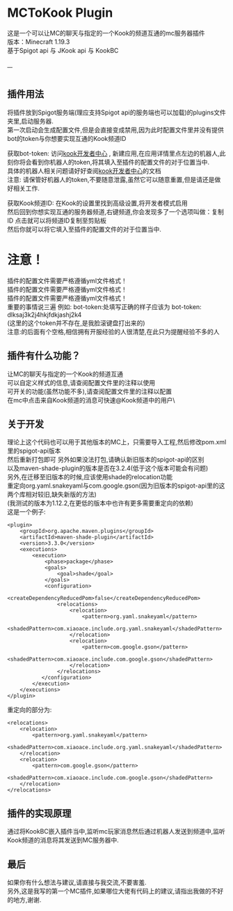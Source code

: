# MCToKook Plugin

这是一个可以让MC的聊天与指定的一个Kook的频道互通的mc服务器插件\
版本：Minecraft 1.19.3\
基于Spigot api 与 JKook api 与 KookBC

<p>
    <a  href="https://www.oracle.com/java/technologies/javase/javase-jdk8-downloads.html">
		<img src="https://img.shields.io/badge/JDK-8+-green.svg"  alt=""/>
	</a>
    <a href="https://www.spigotmc.org">
        <img src="https://img.shields.io/badge/-Spigot-yellow" alt=""/>
    </a>
    <a href= "https://github.com/SNWCreations/KookBC">
        <img src="https://img.shields.io/badge/-KookBC-red" alt="">
    </a>
    <a href= "https://github.com/SNWCreations/JKook">
        <img src="https://img.shields.io/badge/-JKook-red" alt="">
    </a>
</p>
<p>
    <a href="https://mit-license.org/">
        <img src="https://img.shields.io/badge/license-MIT-green" alt="">
    </a>
</p>

## 插件用法

将插件放到Spigot服务端(理应支持Spigot api的服务端也可以加载)的plugins文件夹里,启动服务器.\
第一次启动会生成配置文件,但是会直接变成禁用,因为此时配置文件里并没有提供bot的token与你想要实现互通的Kook频道ID

获取bot-token: 访问[kook开发者中心](https://developer.kookapp.cn/app/index) ,
新建应用,在应用详情里点左边的机器人,此刻你将会看到你机器人的token,将其填入至插件的配置文件的对于位置当中.\
具体的机器人相关问题请好好查阅[kook开发者中心](https://developer.kookapp.cn/app/index)的文档 \
注意: 请保管好机器人的token,不要随意泄露,虽然它可以随意重置,但是请还是做好相关工作.

获取Kook频道ID: 在Kook的设置里找到高级设置,将开发者模式启用\
然后回到你想实现互通的服务器频道,右键频道,你会发现多了一个选项叫做：复制ID 点击就可以将频道ID复制至剪贴板\
然后你就可以将它填入至插件的配置文件的对于位置当中.

# 注意！

插件的配置文件需要严格遵循yml文件格式！\
插件的配置文件需要严格遵循yml文件格式！\
插件的配置文件需要严格遵循yml文件格式！\
重要的事情说三遍
例如: bot-token:处填写正确的样子应该为 bot-token: dlksaj3k2j4hkjfdkjashj2k4 \
(这里的这个token并不存在,是我脸滚键盘打出来的)\
注意:的后面有个空格,相信拥有开服经验的人很清楚,在此只为提醒经验不多的人

## 插件有什么功能？

让MC的聊天与指定的一个Kook的频道互通\
可以自定义样式的信息,请查阅配置文件里的注释以使用\
可开关的功能(虽然功能不多),请查阅配置文件里的注释以配置\
在mc中点击来自Kook频道的消息可快速@Kook频道中的用户\

## 关于开发

理论上这个代码也可以用于其他版本的MC上，只需要导入工程,然后修改pom.xml里的spigot-api版本\
然后重新打包即可
另外如果没法打包,请确认新旧版本的spigot-api的区别\
以及maven-shade-plugin的版本是否在3.2.4(低于这个版本可能会有问题)\
另外,在迁移至旧版本的时候,应该使用shade的relocation功能\
重定向org.yaml.snakeyaml与com.google.gson(因为旧版本的spigot-api里的这两个库相对较旧,缺失新版的方法)\
(我测试的版本为1.12.2,在更低的版本中也许有更多需要重定向的依赖)\
这是一个例子:
```
<plugin>
    <groupId>org.apache.maven.plugins</groupId>
    <artifactId>maven-shade-plugin</artifactId>
    <version>3.3.0</version>
    <executions>
        <execution>
            <phase>package</phase>
            <goals>
                <goal>shade</goal>
            </goals>
            <configuration>
                <createDependencyReducedPom>false</createDependencyReducedPom>
                <relocations>
                    <relocation>
                        <pattern>org.yaml.snakeyaml</pattern>
                        <shadedPattern>com.xiaoace.include.org.yaml.snakeyaml</shadedPattern>
                    </relocation>
                    <relocation>
                        <pattern>com.google.gson</pattern>
                        <shadedPattern>com.xiaoace.include.com.google.gson</shadedPattern>
                    </relocation>
                </relocations>
           </configuration>
        </execution>
    </executions>
</plugin>
```
重定向的部分为:
```
<relocations>
    <relocation>
        <pattern>org.yaml.snakeyaml</pattern>
        <shadedPattern>com.xiaoace.include.org.yaml.snakeyaml</shadedPattern>
    </relocation>
    <relocation>
        <pattern>com.google.gson</pattern>
        <shadedPattern>com.xiaoace.include.com.google.gson</shadedPattern>
    </relocation>
</relocations>
```

## 插件的实现原理

通过将KookBC嵌入插件当中,监听mc玩家消息然后通过机器人发送到频道中,监听Kook频道的消息将其发送到MC服务器中.

## 最后

如果你有什么想法与建议,请直接与我交流,不要害羞.\
另外,这是我写的第一个MC插件,如果哪位大佬有代码上的建议,请指出我做的不好的地方,谢谢.


